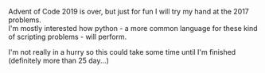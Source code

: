 Advent of Code 2019 is over, but just for fun I will try my hand at the 2017 problems.  
I'm mostly interested how python - a more common language for these kind of scripting problems - will perform.

I'm not really in a hurry so this could take some time until I'm finished (definitely more than 25 day...)